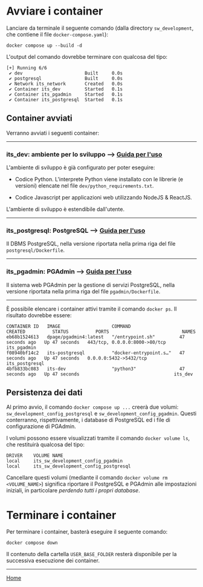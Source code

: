 # Avviare i container #
Lanciare da terminale il seguente comando (dalla directory `sw_development`, che contiene il file `docker-compose.yaml`):

```
docker compose up --build -d
```

L'output del comando dovrebbe terminare con qualcosa del tipo:

```
[+] Running 6/6
 ✔ dev                       Built     0.0s 
 ✔ postgresql                Built     0.0s 
 ✔ Network its_network       Created   0.0s 
 ✔ Container its_dev         Started   0.1s 
 ✔ Container its_pgadmin     Started   0.1s 
 ✔ Container its_postgresql  Started   0.1s 
```

## Container avviati ##

Verranno avviati i seguenti container:

-------

### its_dev: ambiente per lo sviluppo --> [Guida per l'uso](dev/README.md) ###
L'ambiente di sviluppo è già configurato per poter eseguire:

* Codice Python. L'interprete Python viene installato con le librerie (e versioni) elencate nel file `dev/python_requirements.txt`.

* Codice Javascript per applicazioni web utilizzando NodeJS & ReactJS.

L'ambiente di sviluppo è estendibile dall'utente.

-------

### its_postgresql: PostgreSQL --> [Guida per l'uso](postgresql/README.md) ###
Il DBMS PostgreSQL, nella versione riportata nella prima riga del file `postgresql/Dockerfile`.

-------

### its_pgadmin: PGAdmin --> [Guida per l'uso](postgresql/README.md) ###
Il sistema web PGAdmin per la gestione di servizi PostgreSQL, nella versione riportata nella prima riga del file `pgadmin/Dockerfile`.

---------

È possibile elencare i container attivi tramite il comando `docker ps`. Il risultato dovrebbe essere:

```
CONTAINER ID   IMAGE                   COMMAND                  CREATED          STATUS          PORTS                           NAMES
eb68b1524613   dpage/pgadmin4:latest   "/entrypoint.sh"         47 seconds ago   Up 47 seconds   443/tcp, 0.0.0.0:8000->80/tcp   its_pgadmin
f08940bf14c2   its-postgresql          "docker-entrypoint.s…"   47 seconds ago   Up 47 seconds   0.0.0.0:5432->5432/tcp          its_postgresql
4bfb833bc083   its-dev                 "python3"                47 seconds ago   Up 47 seconds                                   its_dev
```



## Persistenza dei dati ##

Al primo avvio, il comando `docker compose up ...` creerà due volumi: `sw_development_config_postgresql` e `sw_development_config_pgadmin`. Questi conterranno, rispettivamente, i database di PostgreSQL ed i file di configurazione di PGAdmin. 

I volumi possono essere visualizzati tramite il comando `docker volume ls`, che restituirà qualcosa del tipo:

```
DRIVER    VOLUME NAME
local     its_sw_development_config_pgadmin
local     its_sw_development_config_postgresql
```

Cancellare questi volumi (mediante il comando `docker volume rm <VOLUME_NAME>`) significa riportare il PostgreSQL e PGAdmin alle impostazioni iniziali, in particolare *perdendo tutti i propri database*.



# Terminare i container #

Per terminare i container, basterà eseguire il seguente comando:

```
docker compose down
```

Il contenuto della cartella `USER_BASE_FOLDER` resterà disponibile per la successiva esecuzione dei container.

---------

[Home](README.md)